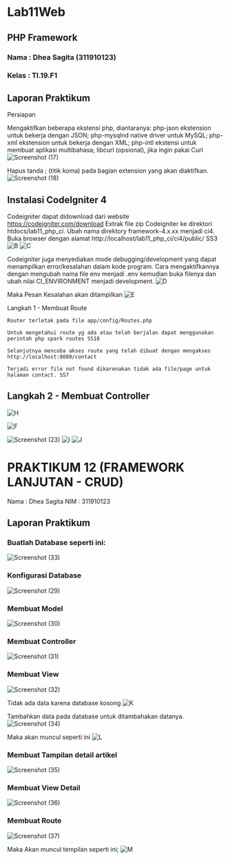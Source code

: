 # Lab11Web
## PHP Framework
### Nama : Dhea Sagita (311910123)
### Kelas : TI.19.F1

## Laporan Praktikum

Persiapan

Mengaktifkan beberapa ekstensi php, diantaranya:
 php-json ekstension untuk bekerja dengan JSON;
 php-mysqlnd native driver untuk MySQL;
 php-xml ekstension untuk bekerja dengan XML;
 php-intl ekstensi untuk membuat aplikasi multibahasa;
 libcurl (opsional), jika ingin pakai Curl
![Screenshot (17)](https://user-images.githubusercontent.com/81453793/122224763-9f8fe000-cede-11eb-8afb-b09d596acee9.png)

Hapus tanda ; (titik koma) pada bagian extension yang akan diaktifkan.
![Screenshot (18)](https://user-images.githubusercontent.com/81453793/122225152-044b3a80-cedf-11eb-88a7-f73b20195bca.png)

## Instalasi CodeIgniter 4

Codeigniter dapat didownload dari website https://codeigniter.com/download
Extrak file zip Codeigniter ke direktori htdocs/lab11_php_ci.
Ubah nama direktory framework-4.x.xx menjadi ci4.
Buka browser dengan alamat http://localhost/lab11_php_ci/ci4/public/ SS3
![B](https://user-images.githubusercontent.com/81453793/122225342-2e046180-cedf-11eb-92c2-054e018d66d1.jpg)
![C](https://user-images.githubusercontent.com/81453793/122225507-555b2e80-cedf-11eb-9ec4-f8ff27619fc7.jpg)

Codeigniter juga menyediakan mode debugging/development yang dapat menampilkan error/kesalahan dalam kode program. Cara mengaktifkannya dengan mengubah nama file env menjadi .env kemudian buka filenya dan ubah nilai CI_ENVIRONMENT menjadi development.
![D](https://user-images.githubusercontent.com/81453793/122225745-88052700-cedf-11eb-8fb0-a2f92581b5bd.jpg)

Maka Pesan Kesalahan akan ditampilkan
![E](https://user-images.githubusercontent.com/81453793/122225990-bbe04c80-cedf-11eb-8a0a-b40349d5f777.jpg)


Langkah 1 - Membuat Route

    Router terletak pada file app/config/Routes.php

    Untuk mengetahui route yg ada atau telah berjalan dapat menggunakan perintah php spark routes SS18

    Selanjutnya mencoba akses route yang telah dibuat dengan mengakses http://localhost:8080/contact

    Terjadi error file not found dikarenakan tidak ada file/page untuk halaman contact. SS7

## Langkah 2 - Membuat Controller

  ![H](https://user-images.githubusercontent.com/81453793/122226252-ffd35180-cedf-11eb-992a-4bffa4690a3f.jpg)
  
  
  ![F](https://user-images.githubusercontent.com/81453793/122226385-21343d80-cee0-11eb-9567-b849e51365f5.jpg)



![Screenshot (23)](https://user-images.githubusercontent.com/81453793/122227397-08785780-cee1-11eb-8fa2-22f33cc5ba2b.png)
![i](https://user-images.githubusercontent.com/81453793/122227858-7a50a100-cee1-11eb-9915-ee22b79bdbbf.jpg)
![J](https://user-images.githubusercontent.com/81453793/122227866-7cb2fb00-cee1-11eb-8f34-d0082c499f00.jpg)

# PRAKTIKUM 12 (FRAMEWORK LANJUTAN - CRUD)

Nama : Dhea Sagita 
NIM  : 311910123

## Laporan Praktikum

### Buatlah Database seperti ini:
![Screenshot (33)](https://user-images.githubusercontent.com/81453793/123438349-cc3ca980-d5fa-11eb-90bf-b433b84bdd4f.png)


### Konfigurasi Database
![Screenshot (29)](https://user-images.githubusercontent.com/81453793/123432635-c93eba80-d5f4-11eb-8fca-4ba291a31e47.png)


 ### Membuat Model
 ![Screenshot (30)](https://user-images.githubusercontent.com/81453793/123433157-57b33c00-d5f5-11eb-933b-a799f98517cb.png)


### Membuat Controller
![Screenshot (31)](https://user-images.githubusercontent.com/81453793/123433931-2850ff00-d5f6-11eb-9a7f-c12859733c56.png)


### Membuat View
![Screenshot (32)](https://user-images.githubusercontent.com/81453793/123434701-f5f3d180-d5f6-11eb-84df-68a957066061.png)


Tidak ada data karena database kosong
![K](https://user-images.githubusercontent.com/81453793/123438577-060db000-d5fb-11eb-810b-2a02707ca46b.jpg)

Tambahkan data pada database untuk ditambahakan datanya.
![Screenshot (34)](https://user-images.githubusercontent.com/81453793/123438723-33f2f480-d5fb-11eb-88ec-5315676b6ab0.png)

Maka akan muncul seperti ini
![L](https://user-images.githubusercontent.com/81453793/123439063-8df3ba00-d5fb-11eb-8a3e-2eb3907652c2.jpg)

### Membuat Tampilan detail artikel
![Screenshot (35)](https://user-images.githubusercontent.com/81453793/123439677-2be78480-d5fc-11eb-8098-6b170eee93bb.png)

### Membuat View Detail
![Screenshot (36)](https://user-images.githubusercontent.com/81453793/123440389-ed9e9500-d5fc-11eb-9b29-4de88b033465.png)

### Membuat Route
![Screenshot (37)](https://user-images.githubusercontent.com/81453793/123440701-440bd380-d5fd-11eb-8425-6b26cad69138.png)

Maka Akan muncul tempilan seperti ini;
![M](https://user-images.githubusercontent.com/81453793/123440831-6867b000-d5fd-11eb-9ff0-e452e1182e99.jpg)











